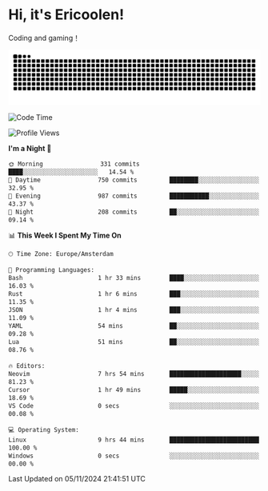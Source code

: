 # Hi, it's Ericoolen!
Coding and gaming！

<picture>
  <source media="(prefers-color-scheme: dark)" srcset="https://raw.githubusercontent.com/Eric-Song-Nop/Eric-Song-Nop/output/github-contribution-grid-snake-dark.svg">
  <source media="(prefers-color-scheme: light)" srcset="https://raw.githubusercontent.com/Eric-Song-Nop/Eric-Song-Nop/output/github-contribution-grid-snake.svg">
  <img alt="github contribution grid snake animation" src="https://raw.githubusercontent.com/Eric-Song-Nop/Eric-Song-Nop/output/github-contribution-grid-snake.svg">
</picture>

<!--START_SECTION:waka-->
![Code Time](http://img.shields.io/badge/Code%20Time-1%2C558%20hrs%2055%20mins-blue)

![Profile Views](http://img.shields.io/badge/Profile%20Views-6-blue)

**I'm a Night 🦉** 

```text
🌞 Morning                331 commits         ████░░░░░░░░░░░░░░░░░░░░░   14.54 % 
🌆 Daytime                750 commits         ████████░░░░░░░░░░░░░░░░░   32.95 % 
🌃 Evening                987 commits         ███████████░░░░░░░░░░░░░░   43.37 % 
🌙 Night                  208 commits         ██░░░░░░░░░░░░░░░░░░░░░░░   09.14 % 
```


📊 **This Week I Spent My Time On** 

```text
🕑︎ Time Zone: Europe/Amsterdam

💬 Programming Languages: 
Bash                     1 hr 33 mins        ████░░░░░░░░░░░░░░░░░░░░░   16.03 % 
Rust                     1 hr 6 mins         ███░░░░░░░░░░░░░░░░░░░░░░   11.35 % 
JSON                     1 hr 4 mins         ███░░░░░░░░░░░░░░░░░░░░░░   11.09 % 
YAML                     54 mins             ██░░░░░░░░░░░░░░░░░░░░░░░   09.28 % 
Lua                      51 mins             ██░░░░░░░░░░░░░░░░░░░░░░░   08.76 % 

🔥 Editors: 
Neovim                   7 hrs 54 mins       ████████████████████░░░░░   81.23 % 
Cursor                   1 hr 49 mins        █████░░░░░░░░░░░░░░░░░░░░   18.69 % 
VS Code                  0 secs              ░░░░░░░░░░░░░░░░░░░░░░░░░   00.08 % 

💻 Operating System: 
Linux                    9 hrs 44 mins       █████████████████████████   100.00 % 
Windows                  0 secs              ░░░░░░░░░░░░░░░░░░░░░░░░░   00.00 % 
```


 Last Updated on 05/11/2024 21:41:51 UTC
<!--END_SECTION:waka-->
